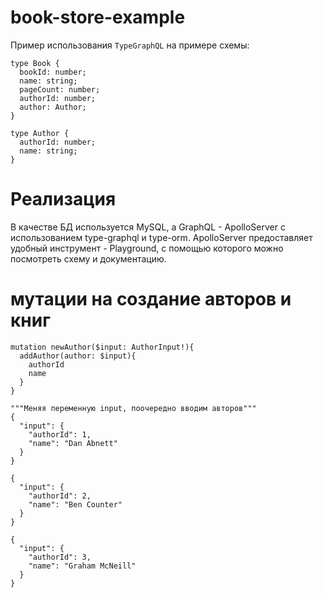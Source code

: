 # book-store-example

Пример использования `TypeGraphQL` на примере схемы:
```
type Book {
  bookId: number;
  name: string;
  pageCount: number;
  authorId: number;
  author: Author;
}

type Author {
  authorId: number;
  name: string;
}
```
# Реализация

В качестве БД используется MySQL, а GraphQL - ApolloServer с использованием type-graphql и type-orm.
ApolloServer предоставляет удобный инструмент - Playground, с помощью которого можно посмотреть схему и документацию. 

# мутации на создание авторов и книг

```
mutation newAuthor($input: AuthorInput!){
  addAuthor(author: $input){
    authorId
    name
  }
}

"""Меняя переменную input, поочередно вводим авторов"""
{
  "input": {
    "authorId": 1,
    "name": "Dan Abnett"
  }
}

{
  "input": {
    "authorId": 2,
    "name": "Ben Counter"
  }
}

{
  "input": {
    "authorId": 3,
    "name": "Graham McNeill"
  }
}
```
